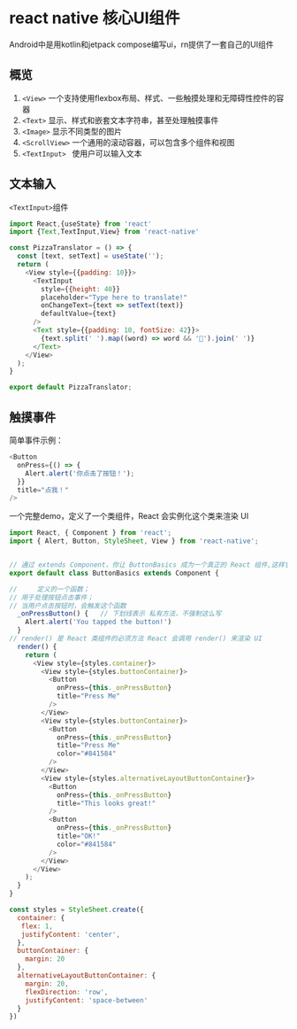 # react native 核心UI组件

Android中是用kotlin和jetpack compose编写ui，rn提供了一套自己的UI组件

## 概览

1. `<View>`     一个支持使用flexbox布局、样式、一些触摸处理和无障碍性控件的容器
2. `<Text>`     显示、样式和嵌套文本字符串，甚至处理触摸事件
3. `<Image>`	显示不同类型的图片
4. `<ScrollView>`	一个通用的滚动容器，可以包含多个组件和视图
5. `<TextInput>	`	使用户可以输入文本

## 文本输入

`<TextInput>`组件

```js
import React,{useState} from 'react'
import {Text,TextInput,View} from 'react-native'

const PizzaTranslator = () => {
  const [text, setText] = useState('');
  return (
    <View style={{padding: 10}}>
      <TextInput
        style={{height: 40}}
        placeholder="Type here to translate!"
        onChangeText={text => setText(text)}
        defaultValue={text}
      />
      <Text style={{padding: 10, fontSize: 42}}>
        {text.split(' ').map((word) => word && '🍕').join(' ')}
      </Text>
    </View>
  );
}

export default PizzaTranslator;
```

## 触摸事件

简单事件示例：

```js
<Button
  onPress={() => {
    Alert.alert('你点击了按钮！');
  }}
  title="点我！"
/>
```

一个完整demo，定义了一个类组件，React 会实例化这个类来渲染 UI
```js
import React, { Component } from 'react';
import { Alert, Button, StyleSheet, View } from 'react-native';


// 通过 extends Component，你让 ButtonBasics 成为一个真正的 React 组件,这样它就可以使用 React 的生命周期方法（如 componentDidMount）、状态管理、以及必须的 render() 方法
export default class ButtonBasics extends Component {

//     定义的一个函数；
// 用于处理按钮点击事件；
// 当用户点击按钮时，会触发这个函数
  _onPressButton() {   // 下划线表示 私有方法，不强制这么写
    Alert.alert('You tapped the button!')
  }
// render() 是 React 类组件的必须方法 React 会调用 render() 来渲染 UI
  render() {
    return (
      <View style={styles.container}>
        <View style={styles.buttonContainer}>
          <Button
            onPress={this._onPressButton}
            title="Press Me"
          />
        </View>
        <View style={styles.buttonContainer}>
          <Button
            onPress={this._onPressButton}
            title="Press Me"
            color="#841584"
          />
        </View>
        <View style={styles.alternativeLayoutButtonContainer}>
          <Button
            onPress={this._onPressButton}
            title="This looks great!"
          />
          <Button
            onPress={this._onPressButton}
            title="OK!"
            color="#841584"
          />
        </View>
      </View>
    );
  }
}

const styles = StyleSheet.create({
  container: {
   flex: 1,
   justifyContent: 'center',
  },
  buttonContainer: {
    margin: 20
  },
  alternativeLayoutButtonContainer: {
    margin: 20,
    flexDirection: 'row',
    justifyContent: 'space-between'
  }
})
```